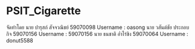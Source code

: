 # PSIT_Cigarette
จัดทำโดย
นาย ปารุสก์  สัจจวณิชย์  59070098   Username : oasong
นาย วสันต์ชัย  ประกอบกิจ 59070156  Username : 59070156
นาย ธนชาติ   อ่ำไร่ขิง    59070064  Username : donut5588
